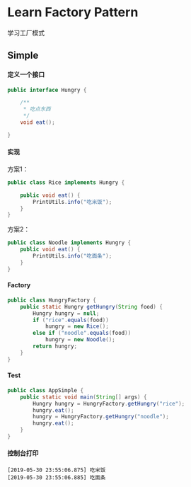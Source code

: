 # Learn Factory Pattern

学习工厂模式

## Simple

#### 定义一个接口

```java
public interface Hungry {

    /**
     * 吃点东西
     */
    void eat();

}
```

#### 实现

方案1：

```java
public class Rice implements Hungry {

    public void eat() {
        PrintUtils.info("吃米饭");
    }
}
```

方案2：

```java
public class Noodle implements Hungry {
    public void eat() {
        PrintUtils.info("吃面条");
    }
}
```

#### Factory

```java
public class HungryFactory {
    public static Hungry getHungry(String food) {
        Hungry hungry = null;
        if ("rice".equals(food))
            hungry = new Rice();
        else if ("noodle".equals(food))
            hungry = new Noodle();
        return hungry;
    }
}
```

#### Test

```java
public class AppSimple {
    public static void main(String[] args) {
        Hungry hungry = HungryFactory.getHungry("rice");
        hungry.eat();
        hungry = HungryFactory.getHungry("noodle");
        hungry.eat();
    }
}
```

#### 控制台打印

```
[2019-05-30 23:55:06.875] 吃米饭
[2019-05-30 23:55:06.885] 吃面条
```





